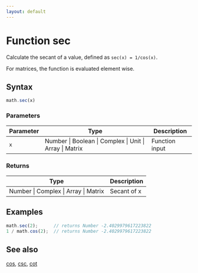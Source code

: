 ```yaml
---
layout: default
---
```


# Function sec

Calculate the secant of a value, defined as `sec(x) = 1/cos(x)`.

For matrices, the function is evaluated element wise.


## Syntax

```js
math.sec(x)
```

### Parameters

Parameter | Type | Description
--------- | ---- | -----------
`x` | Number &#124; Boolean &#124; Complex &#124; Unit &#124; Array &#124; Matrix | Function input

### Returns

Type | Description
---- | -----------
Number &#124; Complex &#124; Array &#124; Matrix | Secant of x


## Examples

```js
math.sec(2);      // returns Number -2.4029979617223822
1 / math.cos(2);  // returns Number -2.4029979617223822
```


## See also

[cos](cos.html),
[csc](csc.html),
[cot](cot.html)


<!-- Note: This file is automatically generated from source code comments. Changes made in this file will be overridden. -->
